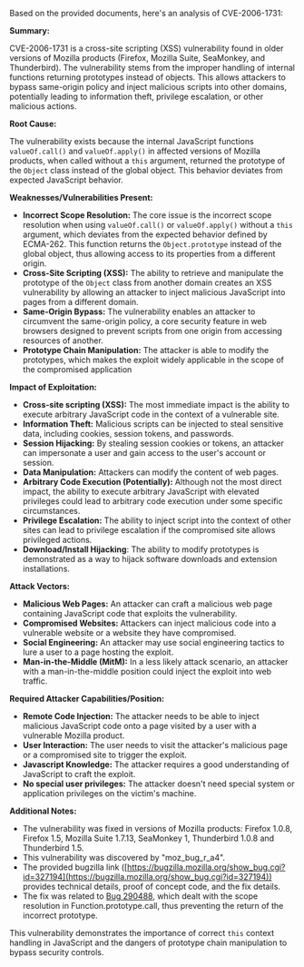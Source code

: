 Based on the provided documents, here's an analysis of CVE-2006-1731:

**Summary:**

CVE-2006-1731 is a cross-site scripting (XSS) vulnerability found in older versions of Mozilla products (Firefox, Mozilla Suite, SeaMonkey, and Thunderbird). The vulnerability stems from the improper handling of internal functions returning prototypes instead of objects. This allows attackers to bypass same-origin policy and inject malicious scripts into other domains, potentially leading to information theft, privilege escalation, or other malicious actions.

**Root Cause:**

The vulnerability exists because the internal JavaScript functions `valueOf.call()` and `valueOf.apply()` in affected versions of Mozilla products, when called without a `this` argument, returned the prototype of the `Object` class instead of the global object. This behavior deviates from expected JavaScript behavior.

**Weaknesses/Vulnerabilities Present:**
*   **Incorrect Scope Resolution:** The core issue is the incorrect scope resolution when using `valueOf.call()` or `valueOf.apply()` without a `this` argument, which deviates from the expected behavior defined by ECMA-262. This function returns the `Object.prototype` instead of the global object, thus allowing access to its properties from a different origin.
*   **Cross-Site Scripting (XSS):** The ability to retrieve and manipulate the prototype of the `Object` class from another domain creates an XSS vulnerability by allowing an attacker to inject malicious JavaScript into pages from a different domain.
*   **Same-Origin Bypass:** The vulnerability enables an attacker to circumvent the same-origin policy, a core security feature in web browsers designed to prevent scripts from one origin from accessing resources of another.
*   **Prototype Chain Manipulation:** The attacker is able to modify the prototypes, which makes the exploit widely applicable in the scope of the compromised application

**Impact of Exploitation:**

*   **Cross-site scripting (XSS):** The most immediate impact is the ability to execute arbitrary JavaScript code in the context of a vulnerable site.
*   **Information Theft:** Malicious scripts can be injected to steal sensitive data, including cookies, session tokens, and passwords.
*   **Session Hijacking:** By stealing session cookies or tokens, an attacker can impersonate a user and gain access to the user's account or session.
*   **Data Manipulation:** Attackers can modify the content of web pages.
*   **Arbitrary Code Execution (Potentially):** Although not the most direct impact, the ability to execute arbitrary JavaScript with elevated privileges could lead to arbitrary code execution under some specific circumstances.
*   **Privilege Escalation:**  The ability to inject script into the context of other sites can lead to privilege escalation if the compromised site allows privileged actions.
*   **Download/Install Hijacking**: The ability to modify prototypes is demonstrated as a way to hijack software downloads and extension installations.

**Attack Vectors:**

*   **Malicious Web Pages:** An attacker can craft a malicious web page containing JavaScript code that exploits the vulnerability.
*   **Compromised Websites:** Attackers can inject malicious code into a vulnerable website or a website they have compromised.
*   **Social Engineering:** An attacker may use social engineering tactics to lure a user to a page hosting the exploit.
*   **Man-in-the-Middle (MitM):** In a less likely attack scenario, an attacker with a man-in-the-middle position could inject the exploit into web traffic.

**Required Attacker Capabilities/Position:**

*   **Remote Code Injection:** The attacker needs to be able to inject malicious JavaScript code onto a page visited by a user with a vulnerable Mozilla product.
*   **User Interaction:** The user needs to visit the attacker's malicious page or a compromised site to trigger the exploit.
*   **Javascript Knowledge:** The attacker requires a good understanding of JavaScript to craft the exploit.
*   **No special user privileges:** The attacker doesn't need special system or application privileges on the victim's machine.

**Additional Notes:**

*   The vulnerability was fixed in versions of Mozilla products: Firefox 1.0.8, Firefox 1.5, Mozilla Suite 1.7.13, SeaMonkey 1, Thunderbird 1.0.8 and Thunderbird 1.5.
*   This vulnerability was discovered by "moz_bug_r_a4".
*   The provided bugzilla link ([https://bugzilla.mozilla.org/show_bug.cgi?id=327194](https://bugzilla.mozilla.org/show_bug.cgi?id=327194)) provides technical details, proof of concept code, and the fix details.
*   The fix was related to [Bug 290488](https://bugzilla.mozilla.org/show_bug.cgi?id=290488), which dealt with the scope resolution in Function.prototype.call, thus preventing the return of the incorrect prototype.

This vulnerability demonstrates the importance of correct `this` context handling in JavaScript and the dangers of prototype chain manipulation to bypass security controls.